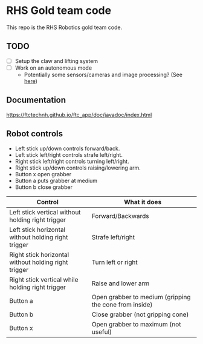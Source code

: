 # RHS Gold team code
This repo is the RHS Robotics gold team code.

## TODO
- [ ] Setup the claw and lifting system
- [ ] Work on an autonomous mode
  - Potentially some sensors/cameras and image processing? (See [here](http://ftc-docs.firstinspires.org/programming_resources/vision/tensorflow_pp_2022/tensorflow_pp_2022.html))

## Documentation

<https://ftctechnh.github.io/ftc_app/doc/javadoc/index.html>

## Robot controls


- Left stick up/down controls forward/back.
- Left stick left/right controls strafe left/right.
- Right stick left/right controls turning left/right.
- Right stick up/down controls raising/lowering arm.
- Button x open grabber
- Button a puts grabber at medium
- Button b close grabber



| Control | What it does|
|---------|-------------|
|Left stick vertical without holding right trigger| Forward/Backwards|
|Left stick horizontal without holding right trigger|Strafe left/right|
|Right stick horizontal without holding right trigger|Turn left or right|
|Right stick vertical while holding right trigger|Raise and lower arm|
|Button a|Open grabber to medium (gripping the cone from inside)|
|Button b|Close grabber (not gripping cone)|
|Button x|Open grabber to maximum (not useful)|
